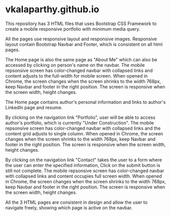 # vkalaparthy.github.io

This repository has 3 HTML files that uses Bootstrap CSS Framework to create a mobile responsive portfolio with minimum media query.

All the pages use responsive layout and responsive images. Responsive layout contain Bootstrap Navbar and Footer, which is consistent on all html pages.

The Home page is also the same page as "About Me" which can also be accessed by clicking on person's name on the navbar. The mobile repsonsive screen has color-changed navbar with collapsed links and content adjusts to the full-width for mobile screen.
When opened in Chrome, the screen changes when the screen shrinks to the width 768px, keep Navbar and footer in the right position. The screen is responsive when the screen width, height changes.

The Home page contains author's personal information and links to author's LinkedIn page and resume.

By clicking on the navigation link "Portfolio", user will be able to access author's portfolio, which is currently "Under Construction". The mobile repsonsive screen has color-changed navbar with collapsed links and the content grid adjusts to single column. When opened in Chrome, the screen changes when the screen shrinks to the width 768px, keep Navbar and footer in the right position. The screen is responsive when the screen width, height changes.

By clicking on the navigation link "Contact" takes the user to a form where the user can enter the specified information, Click on the submit button is still not complete. The mobile repsonsive screen has color-changed navbar with collapsed links and content occupies full screen width. When opened in Chrome, the screen changes when the screen shrinks to the width 768px, keep Navbar and footer in the right position. The screen is responsive when the screen width, height changes.

All the 3 HTML pages are consistent in design and allow the user to navigate freely, showing which page is active on the navbar.